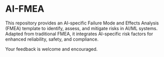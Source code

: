 # AI-FMEA
This repository provides an AI-specific Failure Mode and Effects Analysis (FMEA) template to identify, assess, and mitigate risks in AI/ML systems. Adapted from traditional FMEA, it integrates AI-specific risk factors for enhanced reliability, safety, and compliance.

Your feedback is welcome and encouraged.
